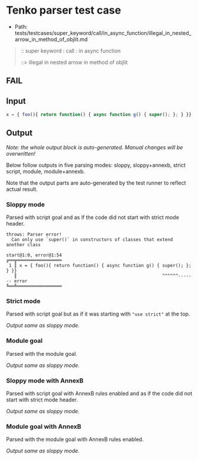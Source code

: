 # Tenko parser test case

- Path: tests/testcases/super_keyword/call/in_async_function/illegal_in_nested_arrow_in_method_of_objlit.md

> :: super keyword : call : in async function
>
> ::> illegal in nested arrow in method of objlit
## FAIL

## Input


`````js
x = { foo(){ return function() { async function g() { super(); }; } }}
`````

## Output

_Note: the whole output block is auto-generated. Manual changes will be overwritten!_

Below follow outputs in five parsing modes: sloppy, sloppy+annexb, strict script, module, module+annexb.

Note that the output parts are auto-generated by the test runner to reflect actual result.

### Sloppy mode

Parsed with script goal and as if the code did not start with strict mode header.

`````
throws: Parser error!
  Can only use `super()` in constructors of classes that extend another class

start@1:0, error@1:54
╔══╦═════════════════
 1 ║ x = { foo(){ return function() { async function g() { super(); }; } }}
   ║                                                       ^^^^^^------- error
╚══╩═════════════════

`````

### Strict mode

Parsed with script goal but as if it was starting with `"use strict"` at the top.

_Output same as sloppy mode._

### Module goal

Parsed with the module goal.

_Output same as sloppy mode._

### Sloppy mode with AnnexB

Parsed with script goal with AnnexB rules enabled and as if the code did not start with strict mode header.

_Output same as sloppy mode._

### Module goal with AnnexB

Parsed with the module goal with AnnexB rules enabled.

_Output same as sloppy mode._

